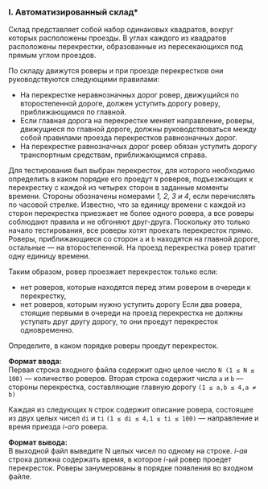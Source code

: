### I. Автоматизированный склад*

Склад представляет собой набор одинаковых квадратов, вокруг которых расположены проезды. 
В углах каждого из квадратов расположены перекрестки, образованные из пересекающихся под прямым углом проездов.

По складу движутся роверы и при проезде перекрестков они руководствуются следующими правилами:
* На перекрестке неравнозначных дорог ровер, движущийся по второстепенной дороге, должен уступить дорогу роверу, приближающимся по главной.
* Если главная дорога на перекрестке меняет направление, роверы, движущиеся по главной дороге, должны руководствоваться между собой правилами проезда перекрестков равнозначных дорог.
* На перекрестке равнозначных дорог ровер обязан уступить дорогу транспортным средствам, приближающимся справа.

Для тестирования был выбран перекресток, для которого необходимо определить в каком порядке его проедут `N` роверов, подъезжающих к перекрестку с каждой из четырех сторон в заданные моменты времени. 
Стороны обозначены номерами _1, 2, 3 и 4_, если перечислять по часовой стрелке. 
Известно, что за единицу времени с каждой из сторон перекрестка приезжает не более одного ровера, а все роверы соблюдают правила и не обгоняют друг-друга. 
Поскольку это только начало тестирования, все роверы хотят проехать перекресток прямо. 
Роверы, приближающиеся со сторон `a` и `b` находятся на главной дороге, остальные — на второстепенной. 
На проезд перекрестка ровер тратит одну единицу времени.

Таким образом, ровер проезжает перекресток только если:
* нет роверов, которые находятся перед этим ровером в очереди к перекрестку,
* нет роверов, которым нужно уступить дорогу
  Если два ровера, стоящие первыми в очереди на проезд перекрестка не должны уступать друг другу дорогу, то они проедут перекресток одновременно.

Определите, в каком порядке роверы проедут перекресток.

**Формат ввода:**<br>
Первая строка входного файла содержит одно целое число `N (1 ≤ N ≤ 100)` — количество роверов. 
Вторая строка содержит числа `a` и `b` — стороны перекрестка, составляющие главную дорогу `(1 ≤ a,b ≤ 4,a ≠ b)`

Каждая из следующих `N` строк содержит описание ровера, состоящее из двух целых чисел `di` и `ti` `(1 ≤ di ≤ 4,1 ≤ ti ≤ 100)` — направление и время приезда _i-ого_ ровера.

**Формат вывода:**<br>
В выходной файл выведите N целых чисел по одному на строке. 
_i-ая_ строка должна содержать время, в которое _i-ый_ ровер проедет перекресток. 
Роверы занумерованы в порядке появления во входном файле.
